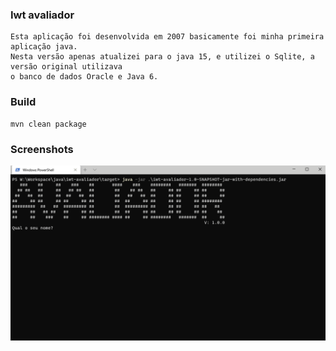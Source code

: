 ### Iwt avaliador
    Esta aplicação foi desenvolvida em 2007 basicamente foi minha primeira aplicação java.
    Nesta versão apenas atualizei para o java 15, e utilizei o Sqlite, a versão original utilizava
    o banco de dados Oracle e Java 6.

### Build
    mvn clean package

### Screenshots
![Preview](docs/preview.gif)
